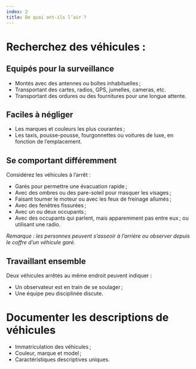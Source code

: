 ```yaml
---
index: 2
title: De quoi ont-ils l’air ?
---
```

# Recherchez des véhicules :

## Equipés pour la surveillance

*   Montés avec des antennes ou boîtes inhabituelles ;
*   Transportant des cartes, radios, GPS, jumelles, cameras, etc.
*   Transportant des ordures ou des fournitures pour une longue attente.

## Faciles à négliger

*   Les marques et couleurs les plus courantes ;
*   Les taxis, pousse-pousse, fourgonnettes ou voitures de luxe, en fonction de l’emplacement.

## Se comportant différemment

Considérez les véhicules à l’arrêt :

*   Garés pour permettre une évacuation rapide ;
*   Avec des ombres ou des pare-soleil pour masquer les visages ;
*   Faisant tourner le moteur ou avec les feux de freinage allumés ;
*   Avec des fenêtres fissurées ;
*   Avec un ou deux occupants ;
*   Avec des occupants qui parlent, mais apparemment pas entre eux ; ou utilisant une radio.

*Remarque : les personnes peuvent s’asseoir à l’arrière ou observer depuis le coffre d’un véhicule garé.*

## Travaillant ensemble

Deux véhicules arrêtés au même endroit peuvent indiquer :

*   Un observateur est en train de se soulager ;
*   Une équipe peu disciplinée discute.

# Documenter les descriptions de véhicules

*   Immatriculation des véhicules ;
*   Couleur, marque et model ;
*   Caractéristiques descriptives uniques.
